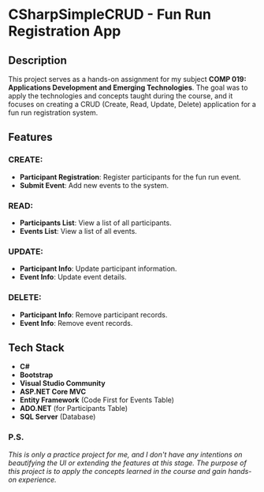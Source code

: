 # CSharpSimpleCRUD - Fun Run Registration App

## Description
This project serves as a hands-on assignment for my subject **COMP 019: Applications Development and Emerging Technologies**. The goal was to apply the technologies and concepts taught during the course, and it focuses on creating a CRUD (Create, Read, Update, Delete) application for a fun run registration system.

## Features

### CREATE:
- **Participant Registration**: Register participants for the fun run event.
- **Submit Event**: Add new events to the system.

### READ:
- **Participants List**: View a list of all participants.
- **Events List**: View a list of all events.

### UPDATE:
- **Participant Info**: Update participant information.
- **Event Info**: Update event details.

### DELETE:
- **Participant Info**: Remove participant records.
- **Event Info**: Remove event records.

## Tech Stack
- **C#**
- **Bootstrap**
- **Visual Studio Community**
- **ASP.NET Core MVC**
- **Entity Framework** (Code First for Events Table)
- **ADO.NET** (for Participants Table)
- **SQL Server** (Database)

### P.S.
*This is only a practice project for me, and I don't have any intentions on beautifying the UI or extending the features at this stage. The purpose of this project is to apply the concepts learned in the course and gain hands-on experience.*
